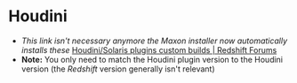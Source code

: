 # Houdini

- *This link isn't necessary anymore the Maxon installer now automatically installs these* [Houdini/Solaris plugins custom builds | Redshift Forums](https://redshift.maxon.net/topic/31230/houdini-solaris-plugins-custom-builds)
- **Note:** You only need to match the Houdini plugin version to the Houdini version (the *Redshift* version generally isn't relevant)
